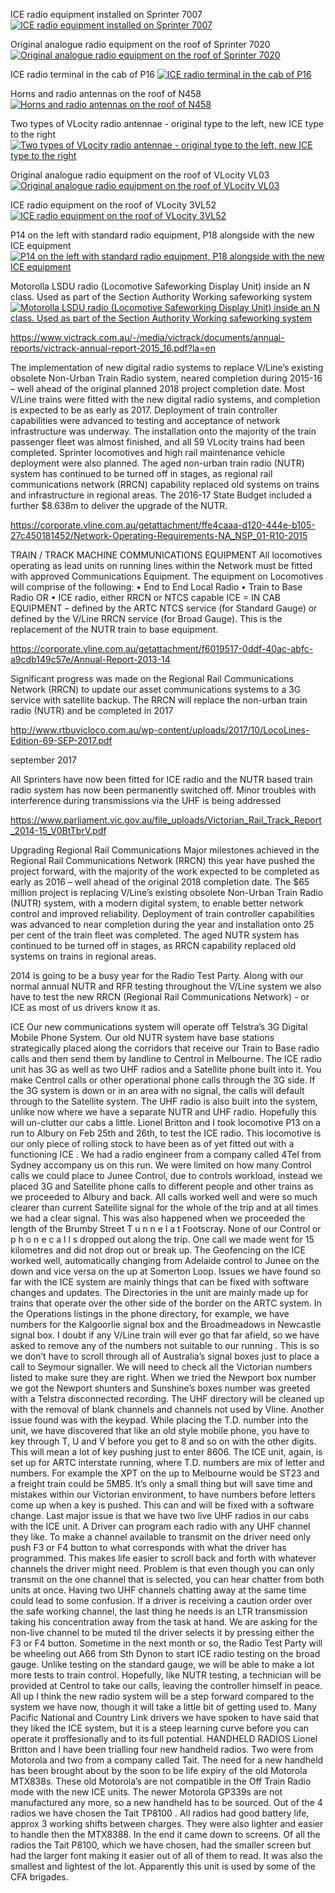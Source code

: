 ICE radio equipment installed on Sprinter 7007
<a href="https://railgallery.wongm.com/vline-bits/F117_8605.jpg.html"><img src="https://railgallery.wongm.com/cache/vline-bits/F117_8605_595.jpg?cached=1485038880" alt="ICE radio equipment installed on Sprinter 7007" /></a>

Original analogue radio equipment on the roof of Sprinter 7020
<a href="https://railgallery.wongm.com/vline-bits/F117_8606.jpg.html"><img src="https://railgallery.wongm.com/cache/vline-bits/F117_8606_595.jpg?cached=1485039319" alt="Original analogue radio equipment on the roof of Sprinter 7020" /></a>

ICE radio terminal in the cab of P16
<a href="https://railgallery.wongm.com/loco-bits/F113_8686.jpg.html"><img src="https://railgallery.wongm.com/cache/loco-bits/F113_8686_595.jpg?cached=1457403303" alt="ICE radio terminal in the cab of P16" /></a>

Horns and radio antennas on the roof of N458
<a href="https://railgallery.wongm.com/vline-bits/F109_8829.jpg.html"><img src="https://railgallery.wongm.com/cache/vline-bits/F109_8829_595.jpg?cached=1423272896" alt="Horns and radio antennas on the roof of N458" /></a>

Two types of VLocity radio antennae - original type to the left, new ICE type to the right
<a href="https://railgallery.wongm.com/vline-bits/F111_5422.jpg.html"><img src="https://railgallery.wongm.com/cache/vline-bits/F111_5422_595.jpg?cached=1435658416" alt="Two types of VLocity radio antennae - original type to the left, new ICE type to the right" /></a>

Original analogue radio equipment on the roof of VLocity VL03
<a href="https://railgallery.wongm.com/vline-bits/F108_9756.jpg.html"><img src="https://railgallery.wongm.com/cache/vline-bits/F108_9756_595.jpg?cached=1415170710" alt="Original analogue radio equipment on the roof of VLocity VL03" /></a>

ICE radio equipment on the roof of VLocity 3VL52
<a href="https://railgallery.wongm.com/vline-bits/F109_2587.jpg.html"><img src="https://railgallery.wongm.com/cache/vline-bits/F109_2587_595.jpg?cached=1416736376" alt="ICE radio equipment on the roof of VLocity 3VL52" /></a>


P14 on the left with standard radio equipment, P18 alongside with the new ICE equipment
<a href="https://railgallery.wongm.com/vline-workshops-yards/F111_7715.jpg.html"><img src="https://railgallery.wongm.com/cache/vline-workshops-yards/F111_7715_595.jpg?cached=1437780514" alt="P14 on the left with standard radio equipment, P18 alongside with the new ICE equipment" /></a>



Motorolla LSDU radio (Locomotive Safeworking Display Unit) inside an N class. Used as part of the Section Authority Working safeworking system
<a href="https://railgallery.wongm.com/loco-bits/196_9603.jpg.html"><img src="https://railgallery.wongm.com/cache/loco-bits/196_9603_595.jpg?cached=1405606337" alt="Motorolla LSDU radio (Locomotive Safeworking Display Unit) inside an N class. Used as part of the Section Authority Working safeworking system" /></a>

https://www.victrack.com.au/-/media/victrack/documents/annual-reports/victrack-annual-report-2015_16.pdf?la=en



The implementation of new digital radio systems to
replace V/Line’s existing obsolete Non-Urban Train Radio
system, neared completion during 2015-16 – well ahead
of the original planned 2018 project completion date.
Most V/Line trains were fitted with the new digital
radio systems, and completion is expected to be as
early as 2017.
Deployment of train controller capabilities were
advanced to testing and acceptance of network
infrastructure was underway. The installation onto
the majority of the train passenger fleet was almost
finished, and all 59 VLocity trains had been completed.
Sprinter locomotives and high rail maintenance
vehicle deployment were also planned.
The aged non-urban train radio (NUTR) system has
continued to be turned off in stages, as regional rail
communications network (RRCN) capability replaced old
systems on trains and infrastructure in regional areas.
The 2016-17 State Budget included a further $8.638m
to deliver the upgrade of the NUTR.


https://corporate.vline.com.au/getattachment/ffe4caaa-d120-444e-b105-27c450181452/Network-Operating-Requirements-NA_NSP_01-R10-2015

TRAIN / TRACK MACHINE COMMUNICATIONS EQUIPMENT
All locomotives operating as lead units on running lines within the Network must be fitted with approved Communications
Equipment.
The equipment on Locomotives will comprise of the following:
• End to End Local Radio
• Train to Base Radio
OR
• ICE radio, either RRCN or NTCS capable
ICE = IN CAB EQUIPMENT – defined by the ARTC NTCS service (for Standard Gauge) or defined by the V/Line RRCN service
(for Broad Gauge). This is the replacement of the NUTR train to base equipment. 

https://corporate.vline.com.au/getattachment/f6019517-0ddf-40ac-abfc-a9cdb149c57e/Annual-Report-2013-14

Significant progress was made on the Regional Rail
Communications Network (RRCN) to update our asset
communications systems to a 3G service with satellite
backup. The RRCN will replace the non-urban train radio
(NUTR) and be completed in 2017


http://www.rtbuvicloco.com.au/wp-content/uploads/2017/10/LocoLines-Edition-69-SEP-2017.pdf

september 2017

All Sprinters have now been fitted for ICE radio and the
NUTR based train radio system has now been permanently
switched off. Minor troubles with interference during
transmissions via the UHF is being addressed



https://www.parliament.vic.gov.au/file_uploads/Victorian_Rail_Track_Report_2014-15_V0BtTbrV.pdf

Upgrading Regional Rail
Communications
Major milestones achieved in the Regional Rail
Communications Network (RRCN) this year have pushed
the project forward, with the majority of the work expected
to be completed as early as 2016 – well ahead of the
original 2018 completion date.
The $65 million project is replacing V/Line’s existing
obsolete Non-Urban Train Radio (NUTR) system, with a
modern digital system, to enable better network control
and improved reliability. Deployment of train controller
capabilities was advanced to near completion during the
year and installation onto 25 per cent of the train fleet
was completed. The aged NUTR system has continued
to be turned off in stages, as RRCN capability replaced
old systems on trains in regional areas.





2014 is going to be a busy year for the Radio Test
Party. Along with our normal annual NUTR and RFR
testing throughout the V/Line system we also have to
test the new RRCN (Regional Rail Communications
Network) - or ICE as most of us drivers know it as.

ICE
Our new communications system will operate off
Telstra’s 3G Digital Mobile Phone System. Our old
NUTR system have base stations strategically placed
along the corridors that receive our Train to Base radio
calls and then send them by landline to Centrol in
Melbourne. The ICE radio unit has 3G as well as two
UHF radios and a Satellite phone built into it. You make
Centrol calls or other operational phone calls through
the 3G side. If the 3G system is down or in an area with
no signal, the calls will default through to the Satellite
system. The UHF radio is also built into the system,
unlike now where we have a separate NUTR and UHF
radio. Hopefully this will un-clutter our cabs a little.
Lionel Britton and I took locomotive P13 on a run to
Albury on Feb 25th and 26th, to test the ICE radio. This
locomotive is our only piece of rolling stock to have
been as of yet fitted out with a functioning ICE . We had
a radio engineer from a company called 4Tel from
Sydney accompany us on this run. We were limited on
how many Control calls we could place to Junee
Control, due to controls workload, instead we placed 3G
and Satellite phone calls to different people and other
trains as we proceeded to Albury and back. All calls
worked well and were so much clearer than current
Satellite signal for
the whole of the trip
and at all times we
had a clear signal.
This was also
happened when we
proceeded the
length of the
Brumby Street
T u n n e l a t
Footscray. None of
our Control or
p h o n e c a l l s
dropped out along
the trip. One call we
made went for 15
kilometres and did
not drop out or
break up. The
Geofencing on the
ICE worked well,
automatically changing from Adelaide control to Junee
on the down and vice versa on the up at Somerton Loop.
Issues we have found so far with the ICE system are
mainly things that can be fixed with software changes
and updates. The Directories in the unit are mainly made
up for trains that operate over the other side of the border
on the ARTC system. In the Operations listings in the
phone directory, for example, we have numbers for the
Kalgoorlie signal box and the Broadmeadows in
Newcastle signal box. I doubt if any V/Line train will ever
go that far afield, so we have asked to remove any of the
numbers not suitable to our running . This is so we don’t
have to scroll through all of Australia’s signal boxes just
to place a call to Seymour signaller. We will need to
check all the Victorian numbers listed to make sure they
are right. When we tried the Newport box number we got
the Newport shunters and Sunshine’s boxes number was
greeted with a Telstra disconnected recording. The UHF
directory will be cleaned up with the removal of blank
channels and channels not used by Vline. Another issue
found was with the keypad. While placing the T.D.
number into the unit, we have discovered that like an old
style mobile phone, you have to key through T, U and V
before you get to 8 and so on with the other digits. This
will mean a lot of key pushing just to enter 8606. The ICE
unit, again, is set up for ARTC interstate running, where
T.D. numbers are mix of letter and numbers. For example
the XPT on the up to Melbourne would be ST23 and a
freight train could be 5MB5. It’s only a small thing but will
save time and mistakes within our Victorian environment,
to have numbers before letters come up when a key is
pushed. This can and will be fixed with a software
change.
Last major issue is that we have two live UHF radios in
our cabs with the ICE unit. A Driver can program each
radio with any UHF channel they like. To make a channel
available to transmit on the driver need only push F3 or
F4 button to what corresponds with what the driver has
programmed. This makes life easier to scroll back and
forth with whatever channels the driver might need.
Problem is that even though you can only transmit on the
one channel that is selected, you can hear chatter from
both units at once. Having two UHF channels chatting
away at the same time could lead to some confusion. If a
driver is receiving a caution order over the safe working
channel, the last thing he needs is an LTR transmission
taking his concentration away from the task at hand. We
are asking for the non-live channel to be muted til the
driver selects it by pressing either the F3 or F4 button.
Sometime in the next month or so, the Radio Test Party
will be wheeling out A66 from Sth Dynon to start ICE
radio testing on the broad gauge. Unlike testing on the
standard gauge, we will be able to make a lot more tests
to train control. Hopefully, like NUTR testing, a
technician will be provided at Centrol to take our calls,
leaving the controller himself in peace.
All up I think the new radio system will be a step forward
compared to the system we have now, though it will take
a little bit of getting used to. Many Pacific National and
Country Link drivers we have spoken to have said that
they liked the ICE system, but it is a steep learning curve
before you can operate it proffesionally and to its full
potential.
HANDHELD RADIOS
Lionel Britton and I have been trialling four new handheld
radios. Two were from Motorola and two from a company
called Tait. The need for a new handheld has been
brought about by the soon to be life expiry of the old
Motorola MTX838s. These old Motorola’s are not
compatible in the Off Train Radio mode with the new ICE
units. The newer Motorola GP339s are not manufactured
any more, so a new handheld has to be sourced. Out of
the 4 radios we have chosen the Tait TP8100 . All radios
had good battery life, approx 3 working shifts between
charges. They were also lighter and easier to handle then
the MTX8388. In the end it came down to screens. Of all
the radios the Tait P8100, which we have chosen, had
the smaller screen but had the larger font making it
easier out of all of them to read. It was also the smallest
and lightest of the lot. Apparently this unit is used by
some of the CFA brigades.
